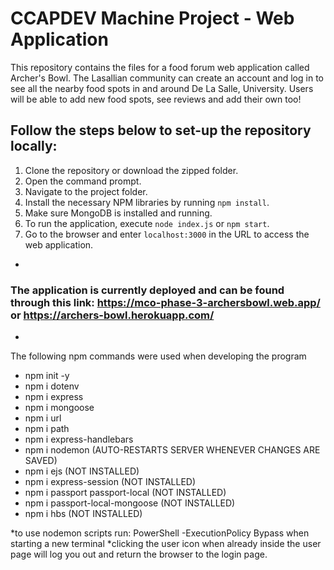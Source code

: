 
# CCAPDEV Machine Project - Web Application
This repository contains the files for a food forum web application called Archer's Bowl. The Lasallian community can create an account and log in to see all the nearby food spots in and around De La Salle, University. Users will be able to add new food spots, see reviews and add their own too! 

## Follow the steps below to set-up the repository locally:
1. Clone the repository or download the zipped folder.
2. Open the command prompt.
3. Navigate to the project folder.
4. Install the necessary NPM libraries by running `npm install`.
4. Make sure MongoDB is installed and running.
5. To run the application, execute `node index.js` or `npm start`.
6. Go to the browser and enter `localhost:3000` in the URL to access the web application.

-

### The application is currently deployed and can be found through this link: https://mco-phase-3-archersbowl.web.app/ or https://archers-bowl.herokuapp.com/

-

The following npm commands were used when developing the program
- npm init -y
- npm i dotenv
- npm i express
- npm i mongoose
- npm i url
- npm i path
- npm i express-handlebars
- npm i nodemon (AUTO-RESTARTS SERVER WHENEVER CHANGES ARE SAVED)
- npm i ejs (NOT INSTALLED)
- npm i express-session (NOT INSTALLED)
- npm i passport passport-local (NOT INSTALLED)
- npm i passport-local-mongoose (NOT INSTALLED)
- npm i hbs (NOT INSTALLED)

*to use nodemon scripts run: PowerShell -ExecutionPolicy Bypass when starting a new terminal
*clicking the user icon when already inside the user page will log you out and return the browser to the login page.
